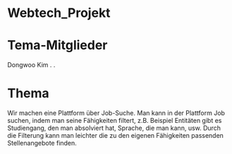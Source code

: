 # Webtech_Projekt

# Tema-Mitglieder 
Dongwoo Kim
.
.

# Thema 
Wir machen eine Plattform über Job-Suche.
Man kann in der Plattform Job suchen, indem man seine Fähigkeiten filtert,
z.B. Beispiel Entitäten gibt es Studiengang, den man absolviert hat, Sprache, die man kann, usw.
Durch die Filterung kann man leichter die zu den eigenen Fähigkeiten passenden Stellenangebote finden.  

